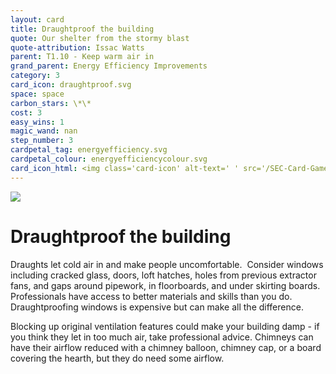 ```yaml
---
layout: card
title: Draughtproof the building
quote: Our shelter from the stormy blast
quote-attribution: Issac Watts
parent: T1.10 - Keep warm air in
grand_parent: Energy Efficiency Improvements 
category: 3
card_icon: draughtproof.svg
space: space
carbon_stars: \*\*
cost: 3
easy_wins: 1
magic_wand: nan
step_number: 3
cardpetal_tag: energyefficiency.svg
cardpetal_colour: energyefficiencycolour.svg
card_icon_html: <img class='card-icon' alt-text=' ' src='/SEC-Card-Game/graphics/card_icons/draughtproof.svg'>
---
```


<img class='card-icon' alt-text=' ' src='/SEC-Card-Game/graphics/card_icons/draughtproof.svg'>
<h1>Draughtproof the building</h1>

<p>Draughts let cold air in and make people uncomfortable.  Consider windows including cracked glass, doors, loft hatches, holes from previous extractor fans, and gaps around pipework, in floorboards, and under skirting boards. Professionals have access to better materials and skills than you do. Draughtproofing windows is expensive but can make all the difference.</p><p>Blocking up original ventilation features could make your building damp - if you think they let in too much air, take professional advice. Chimneys can have their airflow reduced with a chimney balloon, chimney cap, or a board covering the hearth, but they do need some airflow.</p> 

